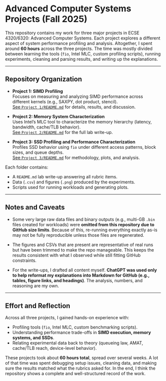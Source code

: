 # Advanced Computer Systems Projects (Fall 2025)

This repository contains my work for three major projects in ECSE 4320/6320: Advanced Computer Systems. Each project explores a different aspect of system performance profiling and analysis. Altogether, I spent around **60 hours** across the three projects. The time was mostly divided between learning the tools (`fio`, Intel MLC, custom profiling scripts), running experiments, cleaning and parsing results, and writing up the explanations.

---

## Repository Organization

- **Project 1: SIMD Profiling**  
  Focuses on measuring and analyzing SIMD performance across different kernels (e.g., SAXPY, dot product, stencil).  
  [See `Project 1/README.md`](Project%201/README.md) for details, results, and discussion.  

- **Project 2: Memory System Characterization**  
  Uses Intel’s MLC tool to characterize the memory hierarchy (latency, bandwidth, cache/TLB behavior).  
  [See `Project 2/README.md`](Project%202/README.md) for the full lab write-up.  

- **Project 3: SSD Profiling and Performance Characterization**  
  Profiles SSD behavior using `fio` under different access patterns, block sizes, and queue depths.  
  [See `Project 3/README.md`](Project%203/README.md) for methodology, plots, and analysis.  

Each folder contains:
- A `README.md` lab write-up answering all rubric items.  
- Data (`.csv`) and figures (`.png`) produced by the experiments.  
- Scripts used for running workloads and generating plots.  

---

## Notes and Caveats

- Some very large raw data files and binary outputs (e.g., multi-GB `.bin` files created for workloads) were **omitted from this repository due to GitHub size limits**. Because of this, re-running everything exactly as-is may not be fully reproducible unless those files are regenerated.  

- The figures and CSVs that are present are representative of real runs but have been trimmed to make the repo manageable. This keeps the results consistent with what I observed while still fitting GitHub constraints.  

- For the write-ups, I drafted all content myself. **ChatGPT was used only to help reformat my explanations into Markdown for GitHub (e.g., tables, figure links, and headings)**. The analysis, numbers, and reasoning are my own.  

---

## Effort and Reflection

Across all three projects, I gained hands-on experience with:
- Profiling tools (`fio`, Intel MLC, custom benchmarking scripts).  
- Understanding performance trade-offs in **SIMD execution, memory systems, and SSDs**.  
- Relating experimental data back to theory (queueing law, AMAT, cache/TLB reach, device-level behavior).  

These projects took about **60 hours total**, spread over several weeks. A lot of that time was spent debugging setup issues, cleaning data, and making sure the results matched what the rubrics asked for. In the end, I think the repository shows a complete and well-structured record of the work.  
